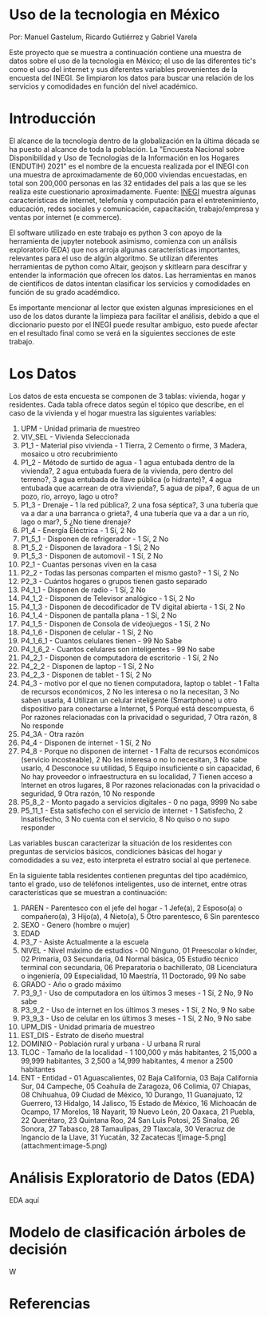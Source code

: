 # Uso de la tecnologia en México

Por: Manuel Gastelum, Ricardo Gutiérrez y Gabriel Varela

Este proyecto que se muestra a continuación contiene una muestra de datos sobre el uso de la tecnología en México; el uso de las diferentes tic's como el uso del internet y sus diferentes variables provenientes de la encuesta del INEGI. Se limpiaron los datos para buscar una relación de los servicios y comodidades en función del nivel académico.

# Introducción 

El alcance de la tecnología dentro de la globalización en la última década se ha puesto al alcance de toda la población. La "Encuesta Nacional sobre Disponibilidad y Uso de Tecnologías de la Información en los Hogares (ENDUTIH) 2021" es el nombre de la encuesta realizada por el INEGI con una muestra de aproximadamente de 60,000 viviendas encuestadas, en total son 200,000 personas en las 32 entidades del país a las que se les realiza este cuestionario aproximadamente. Fuente: [INEGI](https://www.inegi.org.mx/programas/dutih/2021/) muestra algunas características de internet, telefonía y computación para el entretenimiento, educación, redes sociales y comunicación, capacitación, trabajo/empresa y ventas por internet (e commerce).

El software utilizado en este trabajo es python 3 con apoyo de la herramienta de jupyter notebook asimismo, comienza con un análisis exploratorio (EDA) que nos arroja algunas características importantes, relevantes para el uso de algún algoritmo. Se utilizan diferentes herramientas de python como Altair, geojson y skitlearn para descifrar y entender la información que ofrecen los datos. Las herramientas en manos de científicos de datos intentan clasificar los servicios y comodidades en función de su grado académdico. 

Es importante mencionar al lector que existen algunas impresiciones en el uso de los datos durante la limpieza para facilitar el análisis, debido a que el diccionario puesto por el INEGI puede resultar ambiguo, esto puede afectar en el resultado final como se verá en la siguientes secciones de este trabajo.

# Los Datos

Los datos de esta encuesta se componen de 3 tablas: vivienda, hogar y residentes. Cada tabla ofrece datos según el tópico que describe, en el caso de la vivienda y el hogar muestra las siguientes variables:

<ol>
    <li>UPM - Unidad primaria de muestreo</li>
    <li>VIV_SEL - Vivienda Seleccionada</li>
    <li>P1_1 - Material piso vivienda - 1 Tierra, 2 Cemento o firme, 3 Madera, mosaico u otro recubrimiento</li>
    <li>P1_2 - Método de surtido de agua - 1 agua entubada dentro de la vivienda?, 2 agua entubada fuera de la vivienda, pero dentro del terreno?, 3 agua entubada de llave pública (o hidrante)?, 4  agua entubada que acarrean de otra vivienda?, 5 agua de pipa?, 6 agua de un pozo, río, arroyo, lago u otro?</li>
    <li>P1_3 - Drenaje - 1 la red pública?, 2 una fosa séptica?, 3 una tubería que va a dar a una barranca o grieta?, 4 una tubería que va a dar a un río, lago o mar?, 5 ¿No tiene drenaje? </li>
    <li>P1_4 - Energía Eléctrica - 1 Sí, 2 No</li>
    <li>P1_5_1 - Disponen de refrigerador - 1 Sí, 2 No</li>
    <li>P1_5_2 - Disponen de lavadora - 1 Sí, 2 No</li>
    <li>P1_5_3 - Disponen de automovil - 1 Sí, 2 No</li>
    <li>P2_1 - Cuantas personas viven en la casa</li>
    <li>P2_2 - Todas las personas comparten el mismo gasto? - 1 Sí, 2 No</li>
    <li>P2_3 - Cuántos hogares o grupos tienen gasto separado</li>
    <li>P4_1_1 - Disponen de radio - 1 Sí, 2 No</li>
    <li>P4_1_2 - Disponen de Televisor analógico - 1 Sí, 2 No</li>
    <li>P4_1_3 - Disponen de decodificador de TV digital abierta - 1 Sí, 2 No</li>
    <li>P4_1_4 - Disponen de pantalla plana - 1 Sí, 2 No</li>
    <li>P4_1_5 - Disponen de Consola de videojuegos - 1 Sí, 2 No</li>
    <li>P4_1_6 - Disponen de celular - 1 Sí, 2 No</li>
    <li>P4_1_6_1 - Cuantos celulares tienen - 99 No Sabe</li>
    <li>P4_1_6_2 - Cuantos celulares son inteligentes - 99 No sabe</li>
    <li>P4_2_1 - Disponen de computadora de escritorio - 1 Sí, 2 No</li>
    <li>P4_2_2 - Disponen de laptop - 1 Sí, 2 No</li>
    <li>P4_2_3 - Disponen de tablet - 1 Sí, 2 No</li>
    <li>P4_3 - motivo por el que no tienen computadora, laptop o tablet - 1 Falta de recursos económicos, 2 No les interesa o no la necesitan, 3 No saben usarla, 4 Utilizan un celular inteligente (Smartphone) u otro dispositivo para conectarse a Internet, 5 Porqué está descompuesta, 6 Por razones relacionadas con la privacidad o seguridad, 7 Otra razón, 8 No responde</li>
    <li>P4_3A - Otra razón</li>
    <li>P4_4 - Disponen de internet - 1 Sí, 2 No</li>
    <li>P4_8 - Porque no disponen de internet - 1 Falta de recursos económicos (servicio incosteable), 2 No les interesa o no lo necesitan, 3 No sabe usarlo, 4 Desconoce su utilidad, 5 Equipo insuficiente o sin capacidad, 6 No hay proveedor o infraestructura en su localidad, 7 Tienen acceso a Internet en otros lugares, 8 Por razones relacionadas con la privacidad o seguridad, 9 Otra razón, 10 No responde</li>
    <li>P5_8_2 - Monto pagado a servicios digitales - 0 no paga, 9999 No sabe</li>
    <li>P5_11_1 - Esta satisfecho con el servicio de internet - 1 Satisfecho, 2 Insatisfecho, 3 No cuenta con el servicio, 8 No quiso o no supo responder </li>
</ol>

Las variables buscan caracterizar la situación de los residentes con preguntas de servicios básicos, condiciones básicas del hogar y comodidades a su vez, esto interpreta el estratro social al que pertenece.

En la siguiente tabla residentes contienen preguntas del tipo académico, tanto el grado, uso de teléfonos inteligentes, uso de internet, entre otras características que se muestran a continuación:

<ol>
    <li>PAREN - Parentesco con el jefe del hogar - 1 Jefe(a), 2 Esposo(a) o compañero(a), 3 Hijo(a), 4 Nieto(a), 5 Otro parentesco, 6 Sin parentesco</li>
    <li>SEXO - Genero (hombre o mujer)</li>
    <li>EDAD</li>
    <li>P3_7 - Asiste Actualmente a la escuela</li>
    <li>NIVEL - Nivel máximo de estudios - 00 Ninguno, 01 Preescolar o kínder, 02 Primaria, 03 Secundaria, 04 Normal básica, 05 Estudio técnico terminal con secundaria, 06 Preparatoria o bachillerato, 08 Licenciatura o ingeniería, 09 Especialidad,  10 Maestría, 11 Doctorado, 99 No sabe </li>
    <li>GRADO - Año o grado máximo</li>
    <li>P3_9_1 - Uso de computadora  en los últimos 3 meses - 1 Sí, 2 No, 9 No sabe</li>
    <li>P3_9_2 - Uso de internet en los últimos 3 meses - 1 Sí, 2 No, 9 No sabe</li>
    <li>P3_9_3 - Uso de celular en los últimos 3 meses - 1 Sí, 2 No, 9 No sabe</li>
    <li>UPM_DIS - Unidad primaria de muestreo</li>
    <li>EST_DIS - Estrato de diseño muestral</li>
    <li>DOMINIO - Población rural y urbana - U urbana R rural</li>
    <li>TLOC - Tamaño de la localidad - 1 100,000 y más habitantes, 2 15,000 a 99,999 habitantes, 3 2,500 a 14,999 habitantes, 4 menor a 2500 habitantes</li>
    <li>ENT - Entidad - 01 Aguascalientes, 02 Baja California, 03 Baja California Sur, 04 Campeche, 05 Coahuila de Zaragoza, 06 Colimia, 07 Chiapas, 08 Chihuahua, 09 Ciudad de México, 10 Durango, 11 Guanajuato, 12 Guerrero, 13 Hidalgo, 14 Jalisco, 15 Estado de México, 16 Michoacán de Ocampo, 17 Morelos, 18 Nayarit, 19 Nuevo León, 20 Oaxaca, 21 Puebla, 22 Querétaro, 23 Quintana Roo, 24 San Luis Potosí, 25 Sinaloa, 26 Sonora, 27 Tabasco, 28 Tamaulipas, 29 Tlaxcala, 30 Veracruz de Ingancio de la Llave, 31 Yucatán, 32 Zacatecas
![image-5.png](attachment:image-5.png)</li>
</ol>


# Análisis Exploratorio de Datos (EDA)

EDA aquí


# Modelo de clasificación árboles de decisión

W

# Referencias